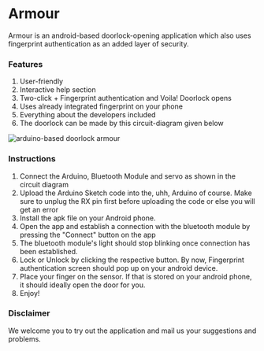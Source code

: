 # Armour

Armour is an android-based doorlock-opening application which also uses fingerprint authentication as an added layer of security.

### Features

1. User-friendly
2. Interactive help section
3. Two-click + Fingerprint authentication and Voila! Doorlock opens
4. Uses already integrated fingerprint on your phone 
5. Everything about the developers included
6. The doorlock can be made by this circuit-diagram given below

![arduino-based doorlock armour](https://user-images.githubusercontent.com/34465905/38732294-3e275c80-3f0d-11e8-9926-dcd3861ff412.png)

### Instructions

1. Connect the Arduino, Bluetooth Module and servo as shown in the circuit diagram
2. Upload the Arduino Sketch code into the, uhh, Arduino of course. Make sure to unplug the RX pin first before uploading the code or else you will get an error
3. Install the apk file on your Android phone.
4. Open the app and establish a connection with the bluetooth module by pressing the "Connect" button on the app
5. The bluetooth module's light should stop blinking once connection has been established.
6. Lock or Unlock by clicking the respective button. By now, Fingerprint authentication screen should pop up on your android device.
7. Place your finger on the sensor. If that is stored on your android phone, it should ideally open the door for you.
8. Enjoy!

### Disclaimer

We welcome you to try out the application and mail us your suggestions and problems.
